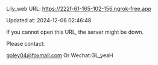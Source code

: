 Lily_web URL: https://222f-61-165-102-156.ngrok-free.app

Updated at: 2024-12-06 02:46:48

If you cannot open this URL, the server might be down.

Please contact: 

goley04@foxmail.com Or Wechat:GL_yeaH